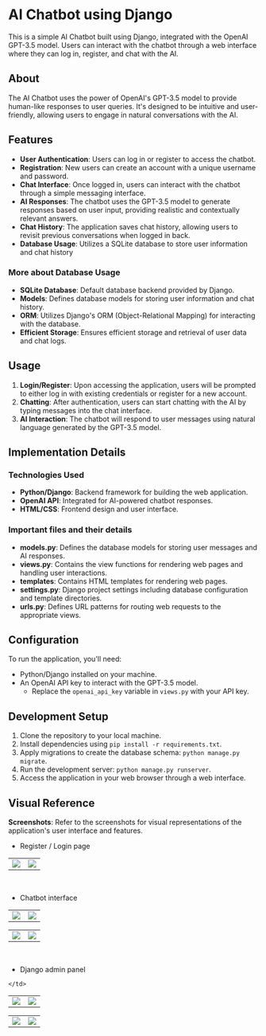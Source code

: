 # AI Chatbot using Django

This is a simple AI Chatbot built using Django, integrated with the OpenAI GPT-3.5 model. Users can interact with the chatbot through a web interface where they can log in, register, and chat with the AI.

## About
The AI Chatbot uses the power of OpenAI's GPT-3.5 model to provide human-like responses to user queries. It's designed to be intuitive and user-friendly, allowing users to engage in natural conversations with the AI.

## Features
- **User Authentication**: Users can log in or register to access the chatbot.
- **Registration**: New users can create an account with a unique username and password.
- **Chat Interface**: Once logged in, users can interact with the chatbot through a simple messaging interface.
- **AI Responses**: The chatbot uses the GPT-3.5 model to generate responses based on user input, providing realistic and contextually relevant answers.
- **Chat History**: The application saves chat history, allowing users to revisit previous conversations when logged in back.
- **Database Usage**: Utilizes a SQLite database to store user information and chat history

### More about Database Usage
- **SQLite Database**: Default database backend provided by Django.
- **Models**: Defines database models for storing user information and chat history.
- **ORM**: Utilizes Django's ORM (Object-Relational Mapping) for interacting with the database.
- **Efficient Storage**: Ensures efficient storage and retrieval of user data and chat logs.

## Usage
1. **Login/Register**: Upon accessing the application, users will be prompted to either log in with existing credentials or register for a new account.
2. **Chatting**: After authentication, users can start chatting with the AI by typing messages into the chat interface.
3. **AI Interaction**: The chatbot will respond to user messages using natural language generated by the GPT-3.5 model.

## Implementation Details
### Technologies Used
- **Python/Django**: Backend framework for building the web application.
- **OpenAI API**: Integrated for AI-powered chatbot responses.
- **HTML/CSS**: Frontend design and user interface.

### Important files and their details
- **models.py**: Defines the database models for storing user messages and AI responses.
- **views.py**: Contains the view functions for rendering web pages and handling user interactions.
- **templates**: Contains HTML templates for rendering web pages.
- **settings.py**: Django project settings including database configuration and template directories.
- **urls.py**: Defines URL patterns for routing web requests to the appropriate views.

## Configuration
To run the application, you'll need:
- Python/Django installed on your machine.
- An OpenAI API key to interact with the GPT-3.5 model.
  - Replace the `openai_api_key` variable in `views.py` with your API key.

## Development Setup
1. Clone the repository to your local machine.
2. Install dependencies using `pip install -r requirements.txt`.
3. Apply migrations to create the database schema: `python manage.py migrate`.
4. Run the development server: `python manage.py runserver`.
5. Access the application in your web browser through a web interface.

## Visual Reference
**Screenshots**: Refer to the screenshots for visual representations of the application's user interface and features.

- Register / Login page
  
<table>

  <tr>
    <td valign="top"><img src="https://github.com/ganesh-vallabhareddy/Django-AI-Chatbot/assets/110174850/9c83559f-3e58-4b38-8923-dba4c09d1f27"></td>
    <td valign="top"><img src="https://github.com/ganesh-vallabhareddy/Django-AI-Chatbot/assets/110174850/de6a88c1-1643-4b26-b419-6c69a8a9f252"></td>
    </td>
  </tr>
 </table>
 
 &nbsp; 
 
 - Chatbot interface
<table>

  <tr>
    <td valign="top"><img src="https://github.com/ganesh-vallabhareddy/Django-AI-Chatbot/assets/110174850/87cbec75-303f-4acf-8c7a-403082476568"></td>
    <td valign="top"><img src="https://github.com/ganesh-vallabhareddy/Django-AI-Chatbot/assets/110174850/4fe7285f-ae68-4a1c-bde7-97b63a2e67fb"></td>
    </td>
  </tr>
 </table>
 <table>

  <tr>
    <td valign="top"><img src="https://github.com/ganesh-vallabhareddy/Django-AI-Chatbot/assets/110174850/72ea9663-43f9-4c1b-9c8d-0522a76a1f0e"></td>
    <td valign="top"><img src="https://github.com/ganesh-vallabhareddy/Django-AI-Chatbot/assets/110174850/bb8526ca-0a2f-4308-87f9-fcb1f7bb8cbf"></td>
    </td>
  </tr>
 </table>
 
 &nbsp; 
 
- Django admin panel
<table>

  <tr>
    <td valign="top"><img src="https://github.com/ganesh-vallabhareddy/Django-AI-Chatbot/assets/110174850/16faaa83-8f1b-4e61-a9f3-19227f5c2c04"></td>
    <td valign="top"><img src="https://github.com/ganesh-vallabhareddy/Django-AI-Chatbot/assets/110174850/01adb947-81ab-46af-9ff2-aa8d9a700244"></td>
  
    </td>
  </tr>
 </table>
  <table>

  <tr>
   <td valign="top"><img src="https://github.com/ganesh-vallabhareddy/Django-AI-Chatbot/assets/110174850/0ac043a7-3121-4bf3-897f-818395d12850"></td>
    <td valign="top"><img src="https://github.com/ganesh-vallabhareddy/Django-AI-Chatbot/assets/110174850/e7b52b4f-7e01-4e76-83bc-b3f237c9cd55"></td>
    </td>
  </tr>
 </table>
